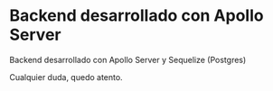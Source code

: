 # Backend desarrollado con Apollo Server

Backend desarrollado con Apollo Server y Sequelize (Postgres)

Cualquier duda, quedo atento.
